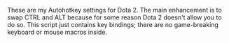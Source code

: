 These are my Autohotkey settings for Dota 2. The main enhancement is to swap
CTRL and ALT because for some reason Dota 2 doesn't allow you to do so. This
script just contains key bindings; there are no game-breaking keyboard or mouse
macros inside.
